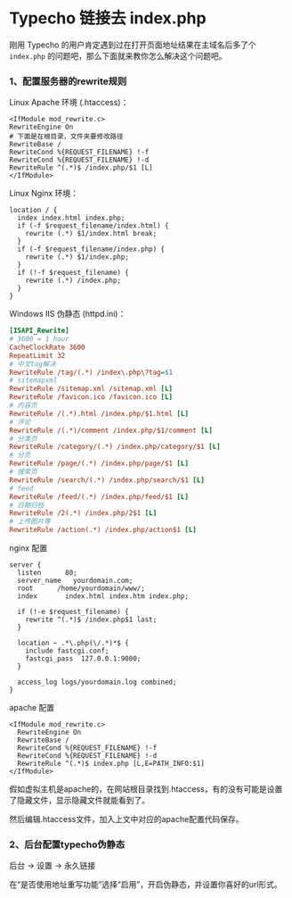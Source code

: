 # Typecho 链接去 index.php

刚用 Typecho 的用户肯定遇到过在打开页面地址结果在主域名后多了个 `index.php` 的问题吧，那么下面就来教你怎么解决这个问题吧。

### 1、配置服务器的rewrite规则

Linux Apache 环境 (.htaccess)：

```vim
<IfModule mod_rewrite.c> 
RewriteEngine On
# 下面是在根目录，文件夹要修改路径
RewriteBase /
RewriteCond %{REQUEST_FILENAME} !-f
RewriteCond %{REQUEST_FILENAME} !-d
RewriteRule ^(.*)$ /index.php/$1 [L]
</IfModule>
```

Linux Nginx 环境：
```nginx
location / {
  index index.html index.php;
  if (-f $request_filename/index.html) {
    rewrite (.*) $1/index.html break;
  }
  if (-f $request_filename/index.php) {
    rewrite (.*) $1/index.php;
  }
  if (!-f $request_filename) {
    rewrite (.*) /index.php;
  }
}
```

Windows IIS 伪静态 (httpd.ini)：

```ini
[ISAPI_Rewrite]
# 3600 = 1 hour
CacheClockRate 3600
RepeatLimit 32
# 中文tag解决
RewriteRule /tag/(.*) /index\.php\?tag=$1
# sitemapxml
RewriteRule /sitemap.xml /sitemap.xml [L]
RewriteRule /favicon.ico /favicon.ico [L]
# 内容页
RewriteRule /(.*).html /index.php/$1.html [L]
# 评论
RewriteRule /(.*)/comment /index.php/$1/comment [L]
# 分类页
RewriteRule /category/(.*) /index.php/category/$1 [L]
# 分页
RewriteRule /page/(.*) /index.php/page/$1 [L]
# 搜索页
RewriteRule /search/(.*) /index.php/search/$1 [L]
# feed
RewriteRule /feed/(.*) /index.php/feed/$1 [L]
# 日期归档
RewriteRule /2(.*) /index.php/2$1 [L]
# 上传图片等
RewriteRule /action(.*) /index.php/action$1 [L]
```

nginx 配置

```nginx
server {
  listen      80;
  server_name   yourdomain.com;
  root      /home/yourdomain/www/;
  index       index.html index.htm index.php;

  if (!-e $request_filename) {
    rewrite ^(.*)$ /index.php$1 last;
  }

  location ~ .*\.php(\/.*)*$ {
    include fastcgi.conf;
    fastcgi_pass  127.0.0.1:9000;
  }

  access_log logs/yourdomain.log combined;
}
```

apache 配置

```vim
<IfModule mod_rewrite.c>
  RewriteEngine On
  RewriteBase /
  RewriteCond %{REQUEST_FILENAME} !-f
  RewriteCond %{REQUEST_FILENAME} !-d
  RewriteRule ^(.*)$ index.php [L,E=PATH_INFO:$1]
</IfModule>
```

假如虚拟主机是apache的，在网站根目录找到.htaccess，有的没有可能是设置了隐藏文件，显示隐藏文件就能看到了。

然后编辑.htaccess文件，加入上文中对应的apache配置代码保存。

### 2、后台配置typecho伪静态

后台 -> 设置 -> 永久链接

在“是否使用地址重写功能”选择“启用”，开启伪静态，并设置你喜好的url形式。